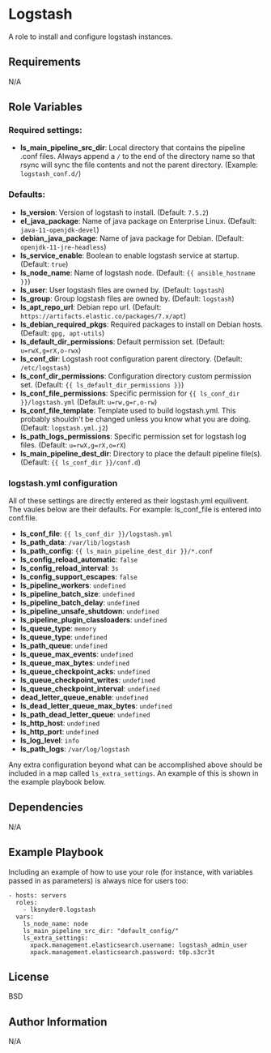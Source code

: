 # Logstash

A role to install and configure logstash instances.

## Requirements

N/A

## Role Variables

### Required settings:

- **ls_main_pipeline_src_dir**: Local directory that contains the pipeline .conf files. Always append a `/` to the end of the directory name so that rsync will sync the file contents and not the parent directory. (Example: `logstash_conf.d/`)

### Defaults:

- **ls_version**: Version of logstash to install. (Default: `7.5.2`)
- **el_java_package**: Name of java package on Enterprise Linux. (Default: `java-11-openjdk-devel`)
- **debian_java_package**: Name of java package for Debian. (Default: `openjdk-11-jre-headless`)
- **ls_service_enable**: Boolean to enable logstash service at startup. (Default: `true`)
- **ls_node_name**: Name of logstash node. (Default: `{{ ansible_hostname }}`)
- **ls_user**: User logstash files are owned by. (Default: `logstash`)
- **ls_group**: Group logstash files are owned by. (Default: `logstash`)
- **ls_apt_repo_url**: Debian repo url. (Default: `https://artifacts.elastic.co/packages/7.x/apt`)
- **ls_debian_required_pkgs**: Required packages to install on Debian hosts. (Default: `gpg, apt-utils`)
- **ls_default_dir_permissions**: Default permission set. (Default: `u=rwX,g=rX,o-rwx`)
- **ls_conf_dir**: Logstash root configuration parent directory. (Default: `/etc/logstash`)
- **ls_conf_dir_permissions**: Configuration directory custom permission set. (Default: `{{ ls_default_dir_permissions }}`)
- **ls_conf_file_permissions**: Specific permission for `{{ ls_conf_dir }}/logstash.yml` (Default: `u=rw,g=r,o-rw`)
- **ls_conf_file_template**: Template used to build logstash.yml. This probably shouldn't be changed unless you know what you are doing. (Default: `logstash.yml.j2`)
- **ls_path_logs_permissions**: Specific permission set for logstash log files. (Default: `u=rwX,g=rX,o=rX`)
- **ls_main_pipeline_dest_dir**: Directory to place the default pipeline file(s). (Default: `{{ ls_conf_dir }}/conf.d`)

### logstash.yml configuration

All of these settings are directly entered as their logstash.yml equilivent. The vaules below are their defaults. For example: ls_conf_file is entered into conf.file.

- **ls_conf_file**: `{{ ls_conf_dir }}/logstash.yml`
- **ls_path_data**: `/var/lib/logstash`
- **ls_path_config**: `{{ ls_main_pipeline_dest_dir }}/*.conf`
- **ls_config_reload_automatic**: `false`
- **ls_config_reload_interval**: `3s`
- **ls_config_support_escapes**: `false`
- **ls_pipeline_workers**: `undefined`
- **ls_pipeline_batch_size**: `undefined`
- **ls_pipeline_batch_delay**: `undefined`
- **ls_pipeline_unsafe_shutdown**: `undefined`
- **ls_pipeline_plugin_classloaders**: `undefined`
- **ls_queue_type**: `memory`
- **ls_queue_type**: `undefined`
- **ls_path_queue**: `undefined`
- **ls_queue_max_events**: `undefined`
- **ls_queue_max_bytes**: `undefined`
- **ls_queue_checkpoint_acks**: `undefined`
- **ls_queue_checkpoint_writes**: `undefined`
- **ls_queue_checkpoint_interval**: `undefined`
- **dead_letter_queue_enable**: `undefined`
- **ls_dead_letter_queue_max_bytes**: `undefined`
- **ls_path_dead_letter_queue**: `undefined`
- **ls_http_host**: `undefined`
- **ls_http_port**: `undefined`
- **ls_log_level**: `info`
- **ls_path_logs**: `/var/log/logstash`

Any extra configuration beyond what can be accomplished above should be included in a map called
`ls_extra_settings`. An example of this is shown in the example playbook below.

## Dependencies

N/A

## Example Playbook

Including an example of how to use your role (for instance, with variables
passed in as parameters) is always nice for users too:

    - hosts: servers
      roles:
        - lksnyder0.logstash
      vars:
        ls_node_name: node
        ls_main_pipeline_src_dir: "default_config/"
        ls_extra_settings:
          xpack.management.elasticsearch.username: logstash_admin_user
          xpack.management.elasticsearch.password: t0p.s3cr3t

## License

BSD

## Author Information

N/A
